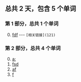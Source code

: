 ## 总共 **2** 天，包含 **5** 个单词

### 第 **1** 部分，总共 **1** 个单词
0. [fdf](https://translate.google.cn/#view=home&op=translate&sl=en&tl=zh-CN&text=fdf) --- `[相关链接](121)`


### 第 **2** 部分，总共 **4** 个单词
0. [a:](https://translate.google.cn/#view=home&op=translate&sl=en&tl=zh-CN&text=a:)
1. [fsd](https://translate.google.cn/#view=home&op=translate&sl=en&tl=zh-CN&text=fsd)
2. [af](https://translate.google.cn/#view=home&op=translate&sl=en&tl=zh-CN&text=af)
3. [f](https://translate.google.cn/#view=home&op=translate&sl=en&tl=zh-CN&text=f)



